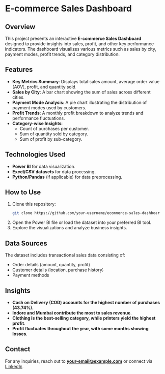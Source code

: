 # E-commerce Sales Dashboard

## Overview

This project presents an interactive **E-commerce Sales Dashboard** designed to provide insights into sales, profit, and other key performance indicators. The dashboard visualizes various metrics such as sales by city, payment modes, profit trends, and category distribution.

## Features

- **Key Metrics Summary**: Displays total sales amount, average order value (AOV), profit, and quantity sold.
- **Sales by City**: A bar chart showing the sum of sales across different cities.
- **Payment Mode Analysis**: A pie chart illustrating the distribution of payment modes used by customers.
- **Profit Trends**: A monthly profit breakdown to analyze trends and performance fluctuations.
- **Category-wise Insights**:
  - Count of purchases per customer.
  - Sum of quantity sold by category.
  - Sum of profit by sub-category.

## Technologies Used

- **Power BI** for data visualization.
- **Excel/CSV datasets** for data processing.
- **Python/Pandas** (if applicable) for data preprocessing.

## How to Use

1. Clone this repository:
   ```bash
   git clone https://github.com/your-username/ecommerce-sales-dashboard.git
   ```
2. Open the Power BI file or load the dataset into your preferred BI tool.
3. Explore the visualizations and analyze business insights.

## Data Sources

The dataset includes transactional sales data consisting of:

- Order details (amount, quantity, profit)
- Customer details (location, purchase history)
- Payment methods

## Insights

- **Cash on Delivery (COD) accounts for the highest number of purchases (43.74%)**.
- **Indore and Mumbai contribute the most to sales revenue**.
- **Clothing is the best-selling category, while printers yield the highest profit**.
- **Profit fluctuates throughout the year, with some months showing losses**.

## Contact

For any inquiries, reach out to [**your-email@example.com**](mailto\:your-email@example.com) or connect via [LinkedIn](https://www.linkedin.com/in/your-profile).

